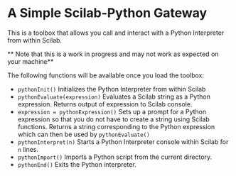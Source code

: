 A Simple Scilab-Python Gateway
==============================

This is a toolbox that allows you call and interact with a Python Interpreter from within Scilab. 

** Note that this is a work in progress and may not work as expected on your machine**

The following functions will be available once you load the toolbox: 

* ``pythonInit()``
  Initializes the Python Interpreter from within Scilab
* ``pythonEvaluate(expression)``
  Evaluates a Scilab string as a Python expression. Returns output of expression to Scilab console.
* ``expression = pythonExpression()``
  Sets up a prompt for a Python expression so that you do not have to create a string using Scilab functions. Returns a string corresponding to the Python expression which can then be used by ``pythonEvaluate()``
* ``pythonInterpret(n)``
  Starts a Python Interpreter console within Scilab for ``n`` lines. 
* ``pythonImport()``
  Imports a Python script from the current directory.
* ``pythonEnd()``
  Exits the Python interpreter. 


